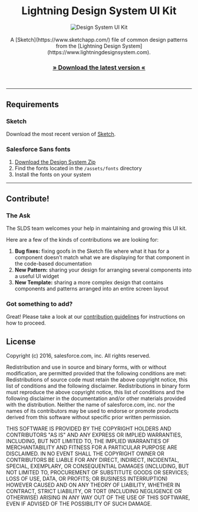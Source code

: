 <h1 align="center">Lightning Design System UI Kit</h1>

<p align="center">
<img src="https://cloud.githubusercontent.com/assets/85783/15560157/af4a1abc-229d-11e6-9a3d-6c3f4b81220b.png" alt="Design System UI Kit" />
<br />
<br />
A [Sketch](https://www.sketchapp.com/) file of common design patterns from the [Lightning Design System](https://www.lightningdesignsystem.com).
<br />
<h3 align="center"><a href="https://github.com/salesforce-ux/design-system-ui-kit/archive/master.zip">» Download the latest version «</a></h3>
<br />

----

## Requirements

### Sketch

Download the most recent version of [Sketch](https://www.sketchapp.com/).

### Salesforce Sans fonts

1. [Download the Design System Zip](https://www.lightningdesignsystem.com/resources/downloads/)
2. Find the fonts located in the `/assets/fonts` directory
3. Install the fonts on your system
___

## Contribute!

### The Ask
The SLDS team welcomes your help in maintaining and growing this UI kit. 

Here are a few of the kinds of contributions we are looking for:
1.  **Bug fixes:** fixing goofs in the Sketch file where what it has for a component doesn’t match what we are displaying for that component in the code-based documentation 
2.  **New Pattern:** sharing your design for arranging several components into a useful UI widget
3.  **New Template:** sharing a more complex design that contains components and patterns arranged into an entire screen layout

### Got something to add?
Great! Please take a look at our [contribution guidelines](CONTRIBUTING.md) for instructions on how to proceed.

## License

Copyright (c) 2016, salesforce.com, inc. All rights reserved.

Redistribution and use in source and binary forms, with or without modification, are permitted provided that the following conditions are met:
Redistributions of source code must retain the above copyright notice, this list of conditions and the following disclaimer.
Redistributions in binary form must reproduce the above copyright notice, this list of conditions and the following disclaimer in the documentation and/or other materials provided with the distribution.
Neither the name of salesforce.com, inc. nor the names of its contributors may be used to endorse or promote products derived from this software without specific prior written permission.

THIS SOFTWARE IS PROVIDED BY THE COPYRIGHT HOLDERS AND CONTRIBUTORS "AS IS" AND ANY EXPRESS OR IMPLIED WARRANTIES, INCLUDING, BUT NOT LIMITED TO, THE IMPLIED WARRANTIES OF MERCHANTABILITY AND FITNESS FOR A PARTICULAR PURPOSE ARE DISCLAIMED. IN NO EVENT SHALL THE COPYRIGHT OWNER OR CONTRIBUTORS BE LIABLE FOR ANY DIRECT, INDIRECT, INCIDENTAL, SPECIAL, EXEMPLARY, OR CONSEQUENTIAL DAMAGES (INCLUDING, BUT NOT LIMITED TO, PROCUREMENT OF SUBSTITUTE GOODS OR SERVICES; LOSS OF USE, DATA, OR PROFITS; OR BUSINESS INTERRUPTION) HOWEVER CAUSED AND ON ANY THEORY OF LIABILITY, WHETHER IN CONTRACT, STRICT LIABILITY, OR TORT (INCLUDING NEGLIGENCE OR OTHERWISE) ARISING IN ANY WAY OUT OF THE USE OF THIS SOFTWARE, EVEN IF ADVISED OF THE POSSIBILITY OF SUCH DAMAGE.
